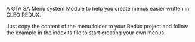 A GTA SA Menu system Module to help you create menus easier written in CLEO REDUX.

Just copy the content of the menu folder to your Redux project and follow the example in the index.ts file to start creating your own menus.
